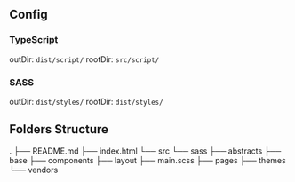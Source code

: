 ## Config
### TypeScript
outDir: `dist/script/`
rootDir: `src/script/`

### SASS
outDir: `dist/styles/`
rootDir: `dist/styles/`

## Folders Structure
.
├── README.md
├── index.html
└── src
    └── sass
        ├── abstracts
        ├── base
        ├── components
        ├── layout
        ├── main.scss
        ├── pages
        ├── themes
        └── vendors
